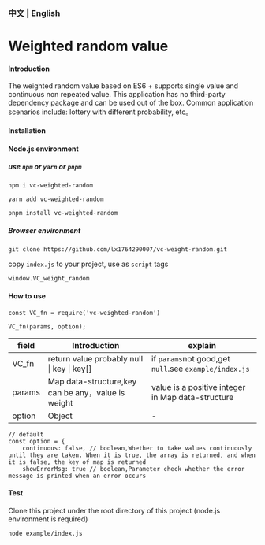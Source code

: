 ### [中文](./README.md)  &#124;  English

# Weighted random value

#### Introduction
The weighted random value based on ES6 + supports single value and continuous non repeated value. This application has no third-party dependency package and can be used out of the box. Common application scenarios include: lottery with different probability, etc。


#### Installation

#### Node.js environment
##### use ```npm``` or ```yarn``` or ```pnpm```
```shell script
npm i vc-weighted-random

yarn add vc-weighted-random

pnpm install vc-weighted-random
```
##### Browser environment
```shell script
git clone https://github.com/lx1764290007/vc-weight-random.git
```
copy ```index.js``` to your project, use as ```script``` tags
```shell script
window.VC_weight_random
```

#### How to use
```shell script
const VC_fn = require('vc-weighted-random')

VC_fn(params, option);
```
|  field   | Introduction  | explain |
|  ----  | ----  | --- |
| VC_fn  | return value probably null &#124; key &#124; key[] | if ```params```not good,get ```null```.see ```example/index.js``` |
| params  | Map data-structure,key can be any，value is weight | value is a positive integer in Map data-structure |
| option  | Object | -    |

```shell script
// default
const option = {
    continuous: false, // boolean,Whether to take values continuously until they are taken. When it is true, the array is returned, and when it is false, the key of map is returned
    showErrorMsg: true // boolean,Parameter check whether the error message is printed when an error occurs
```
#### Test
Clone this project under the root directory of this project (node.js environment is required)
```shell
node example/index.js
```
